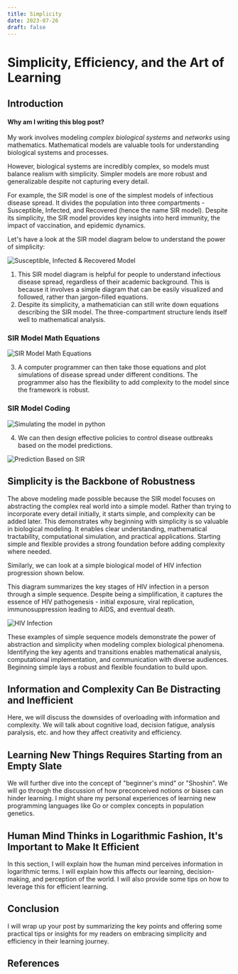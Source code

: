 ```yaml
---
title: Simplicity
date: 2023-07-26
draft: false
---
```


# Simplicity, Efficiency, and the Art of Learning

## Introduction

#### Why am I writing this blog post?

My work involves modeling *complex biological systems* and *networks* using mathematics. Mathematical models are valuable tools for understanding biological systems and processes. 

However, biological systems are incredibly complex, so models must balance realism with simplicity. Simpler models are more robust and generalizable despite not capturing every detail.

For example, the SIR model is one of the simplest models of infectious disease spread. It divides the population into three compartments - Susceptible, Infected, and Recovered (hence the name SIR model). Despite its simplicity, the SIR model provides key insights into herd immunity, the impact of vaccination, and epidemic dynamics. 


Let's have a look at the SIR model diagram below to understand the power of simplicity:

![Susceptible, Infected & Recovered Model](sir.svg)



1. This SIR model diagram is helpful for people to understand infectious disease spread, regardless of their academic background. This is because it involves a simple diagram that can be easily visualized and followed, rather than jargon-filled equations.
2. Despite its simplicity, a mathematician can still write down equations describing the SIR model. The three-compartment structure lends itself well to mathematical analysis.

### SIR Model Math Equations

![SIR Model Math Equations](equation.svg)

3. A computer programmer can then take those equations and plot simulations of disease spread under different conditions. The programmer also has the flexibility to add complexity to the model since the framework is robust.


### SIR Model Coding

![Simulating the model in python](py.svg)



4. We can then design effective policies to control disease outbreaks based on the model predictions.

![Prediction Based on SIR](sir_plot.png)

## Simplicity is the Backbone of Robustness

The above modeling made possible because the SIR model focuses on abstracting the complex real world into a simple model. Rather than trying to incorporate every detail initially, it starts simple, and complexity can be added later. This demonstrates why beginning with simplicity is so valuable in biological modeling. It enables clear understanding, mathematical tractability, computational simulation, and practical applications. Starting simple and flexible provides a strong foundation before adding complexity where needed.

Similarly, we can look at a simple biological model of HIV infection progression shown below.

This diagram summarizes the key stages of HIV infection in a person through a simple sequence. Despite being a simplification, it captures the essence of HIV pathogenesis - initial exposure, viral replication, immunosuppression leading to AIDS, and eventual death. 

![HIV Infection](hiv.svg)

These examples of simple sequence models demonstrate the power of abstraction and simplicity when modeling complex biological phenomena. Identifying the key agents and transitions enables mathematical analysis, computational implementation, and communication with diverse audiences. Beginning simple lays a robust and flexible foundation to build upon. 

## Information and Complexity Can Be Distracting and Inefficient

Here, we will discuss the downsides of overloading with information and complexity. We will talk about cognitive load, decision fatigue, analysis paralysis, etc. and how they affect creativity and efficiency.

## Learning New Things Requires Starting from an Empty Slate

We will further dive into the concept of "beginner's mind" or "Shoshin". We will go through the discussion of how preconceived notions or biases can hinder learning. I might share my personal experiences of learning new programming languages like Go or complex concepts in population genetics.

## Human Mind Thinks in Logarithmic Fashion, It's Important to Make It Efficient

In this section, I will explain how the human mind perceives information in logarithmic terms. I will explain how this affects our learning, decision-making, and perception of the world. I will also provide some tips on how to leverage this for efficient learning.

## Conclusion

I will wrap up your post by summarizing the key points and offering some practical tips or insights for my readers on embracing simplicity and efficiency in their learning journey.

## References

